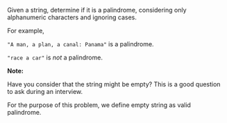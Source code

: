 

Given a string, determine if it is a palindrome, considering only alphanumeric characters and ignoring cases.



For example,<br />
`"A man, a plan, a canal: Panama"` is a palindrome.<br />
`"race a car"` is *not* a palindrome.



**Note:**<br />
Have you consider that the string might be empty? This is a good question to ask during an interview.


For the purpose of this problem, we define empty string as valid palindrome.

